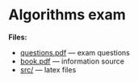 # Algorithms exam

**Files:**

- [questions.pdf](./questions.pdf) — exam questions
- [book.pdf](./book.pdf) — information source
- [src/](./src/) — latex files

